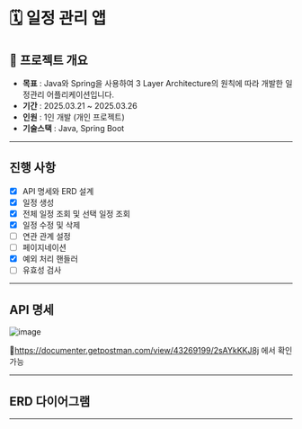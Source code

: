# 🗓️ 일정 관리 앱
 

## 📌 프로젝트 개요
- **목표** : Java와 Spring을 사용하여 3 Layer Architecture의 원칙에 따라 개발한 일정관리 어플리케이션입니다.
- **기간** : 2025.03.21 ~ 2025.03.26
- **인원** : 1인 개발 (개인 프로젝트)
- **기술스택** : Java, Spring Boot

---

## 진행 사항
- [x] API 명세와 ERD 설계
- [x] 일정 생성
- [x] 전체 일정 조회 및 선택 일정 조회
- [x] 일정 수정 및 삭제
- [ ] 연관 관계 설정
- [ ] 페이지네이션
- [x] 예외 처리 핸들러
- [ ] 유효성 검사

---

## API 명세
![image](https://github.com/user-attachments/assets/3cac4ce2-c95c-4f41-8fe9-34e1b126bb09)

🎯https://documenter.getpostman.com/view/43269199/2sAYkKKJ8j 에서 확인 가능

---

## ERD 다이어그램

---
